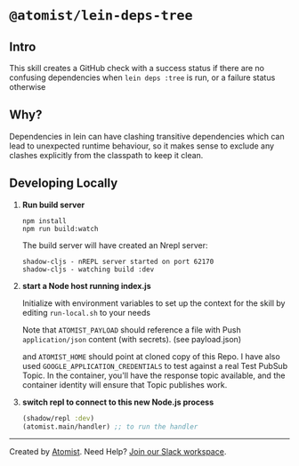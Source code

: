 # `@atomist/lein-deps-tree`

## Intro

This skill creates a GitHub check with a success status if there are no
confusing dependencies when `lein deps :tree` is run, or a failure status
otherwise

## Why?

Dependencies in lein can have clashing transitive dependencies which can lead to
unexpected runtime behaviour, so it makes sense to exclude any clashes
explicitly from the classpath to keep it clean.

## Developing Locally

1.  **Run build server**

    ```shell
    npm install
    npm run build:watch
    ```

    The build server will have created an Nrepl server:

    ```shell
    shadow-cljs - nREPL server started on port 62170
    shadow-cljs - watching build :dev
    ```

2.  **start a Node host running index.js**

    Initialize with environment variables to set up the context for the skill by
    editing `run-local.sh` to your needs

    Note that `ATOMIST_PAYLOAD` should reference a file with Push
    `application/json` content (with secrets). (see payload.json)

    and `ATOMIST_HOME` should point at cloned copy of this Repo. I have also
    used `GOOGLE_APPLICATION_CREDENTIALS` to test against a real Test PubSub
    Topic. In the container, you'll have the response topic available, and the
    container identity will ensure that Topic publishes work.

3.  **switch repl to connect to this new Node.js process**

    ```clojure
    (shadow/repl :dev)
    (atomist.main/handler) ;; to run the handler
    ```

---

Created by [Atomist][atomist]. Need Help? [Join our Slack workspace][slack].

[atomist]: https://atomist.com/ "Atomist - How Teams Deliver Software"
[slack]: https://join.atomist.com/ "Atomist Community Slack"


